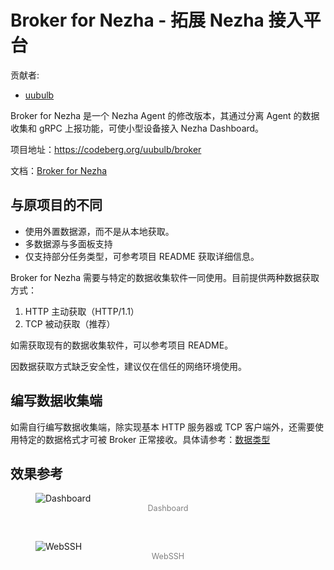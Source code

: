 # Broker for Nezha - 拓展 Nezha 接入平台
贡献者:  
+ [uubulb](https://codeberg.org/uubulb)

Broker for Nezha 是一个 Nezha Agent 的修改版本，其通过分离 Agent 的数据收集和 gRPC 上报功能，可使小型设备接入 Nezha Dashboard。

项目地址：<https://codeberg.org/uubulb/broker>

文档：[Broker for Nezha](https://broker.kuzu.uk/)

## 与原项目的不同
- 使用外置数据源，而不是从本地获取。
- 多数据源与多面板支持
- 仅支持部分任务类型，可参考项目 README 获取详细信息。

Broker for Nezha 需要与特定的数据收集软件一同使用。目前提供两种数据获取方式：
1. HTTP 主动获取（HTTP/1.1）
2. TCP 被动获取（推荐）

如需获取现有的数据收集软件，可以参考项目 README。

因数据获取方式缺乏安全性，建议仅在信任的网络环境使用。

## 编写数据收集端
如需自行编写数据收集端，除实现基本 HTTP 服务器或 TCP 客户端外，还需要使用特定的数据格式才可被 Broker 正常接收。具体请参考：[数据类型](https://broker.kuzu.uk/configuration/type/)

## 效果参考
<figure>
    <img src="/images/case7/dashboard.jpg" alt="Dashboard">
    <figcaption style="font-size: 0.9em; color: gray; text-align: center;">
    Dashboard
    </figcaption>
</figure>
<br />
<figure>
    <img src="/images/case7/webssh.jpg" alt="WebSSH">
    <figcaption style="font-size: 0.9em; color: gray; text-align: center;">
    WebSSH
    </figcaption>
</figure>
